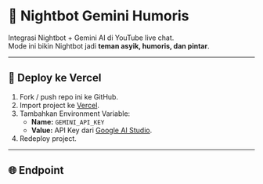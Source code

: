 # 🎉 Nightbot Gemini Humoris

Integrasi Nightbot + Gemini AI di YouTube live chat.  
Mode ini bikin Nightbot jadi **teman asyik, humoris, dan pintar**.

---

## 🚀 Deploy ke Vercel

1. Fork / push repo ini ke GitHub.
2. Import project ke [Vercel](https://vercel.com).
3. Tambahkan Environment Variable:
   - **Name:** `GEMINI_API_KEY`
   - **Value:** API Key dari [Google AI Studio](https://makersuite.google.com/app/apikey).
4. Redeploy project.

---

## 🌐 Endpoint
